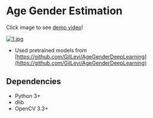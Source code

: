 # Age Gender Estimation

Click image to see [demo video](https://youtu.be/pcMDLAWWNFw)!  

[![1.jpg](https://github.com/kairess/age_gender_estimation/raw/master/result/24.jpg)](https://youtu.be/pcMDLAWWNFw)

- Used pretrained models from [https://github.com/GilLevi/AgeGenderDeepLearning](https://github.com/GilLevi/AgeGenderDeepLearning)


## Dependencies
- Python 3+
- dlib
- OpenCV 3.3+